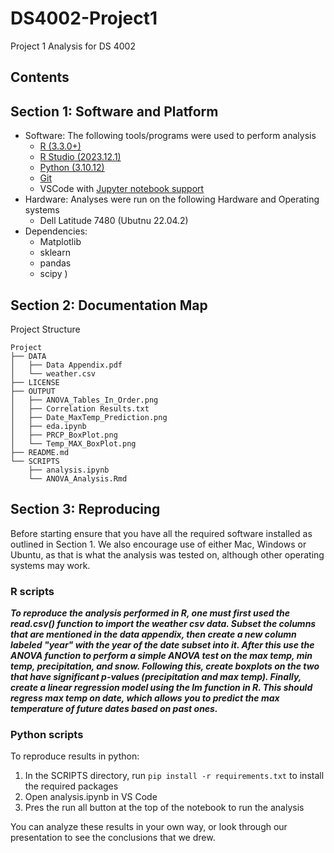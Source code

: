 # DS4002-Project1
Project 1 Analysis for DS 4002

## Contents


## Section 1: Software and Platform 
- Software: The following tools/programs were used to perform analysis
    - [R (3.3.0+)](https://cran.rstudio.com/)
    - [R Studio (2023.12.1)](https://posit.co/download/rstudio-desktop/)
    - [Python (3.10.12)](https://www.python.org/downloads/)
    - [Git](https://git-scm.com/)
    - VSCode with [Jupyter notebook support](https://marketplace.visualstudio.com/items?itemName=ms-toolsai.jupyter)
- Hardware: Analyses were run on the following Hardware and Operating systems
    - Dell Latitude 7480 (Ubutnu 22.04.2)
- Dependencies: 
    - Matplotlib
    - sklearn 
    - pandas
    - scipy
) 


## Section 2: Documentation Map
Project Structure
```
Project
├── DATA
│   ├── Data Appendix.pdf
│   └── weather.csv
├── LICENSE
├── OUTPUT
│   ├── ANOVA_Tables_In_Order.png
│   ├── Correlation Results.txt
│   ├── Date_MaxTemp_Prediction.png
│   ├── eda.ipynb
│   ├── PRCP_BoxPlot.png
│   └── Temp_MAX_BoxPlot.png
├── README.md
└── SCRIPTS
    ├── analysis.ipynb
    └── ANOVA_Analysis.Rmd
```

## Section 3: Reproducing



Before starting ensure that you have all the required software installed as outlined in Section 1. We also encourage use of either Mac, Windows or Ubuntu, as that is what the analysis was tested on, although other operating systems may work.

### R scripts

***To reproduce the analysis performed in R, one must first used the read.csv() function to import the weather csv data. Subset the columns that are mentioned in the data appendix, then create a new column labeled "year" with the year of the date subset into it. After this use the ANOVA function to perform a simple ANOVA test on the max temp, min temp, precipitation, and snow. Following this, create boxplots on the two that have significant p-values (precipitation and max temp). Finally, create a linear regression model using the lm function in R. This should regress max temp on date, which allows you to predict the max temperature of future dates based on past ones.*** 

### Python scripts
To reproduce results in python:

1. In the SCRIPTS directory, run `pip install -r requirements.txt` to install the required packages
2. Open analysis.ipynb in VS Code
3. Pres the run all button at the top of the notebook to run the analysis 




You can analyze these results in your own way, or look through our presentation to see the conclusions that we drew.
